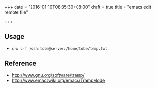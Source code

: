 +++
date = "2016-01-10T08:35:30+08:00"
draft = true
title = "emacs edit remote file"

+++



## Usage

* `c-x c-f /ssh:tobe@server:/home/tobe/temp.txt`

## Reference

* <http://www.gnu.org/software/tramp/>
* <http://www.emacswiki.org/emacs/TrampMode>

